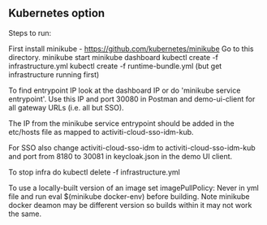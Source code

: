 ## Kubernetes option

Steps to run:

First install minikube - https://github.com/kubernetes/minikube
Go to this directory.
minikube start
minikube dashboard
kubectl create -f infrastructure.yml
kubectl create -f runtime-bundle.yml (but get infrastructure running first)

To find entrypoint IP look at the dashboard IP or do 'minikube service entrypoint'. Use this IP and port 30080 in Postman and demo-ui-client for all gateway URLs (i.e. all but SSO).

The IP from the minikube service entrypoint should be added in the etc/hosts file as mapped to activiti-cloud-sso-idm-kub.

For SSO also change activiti-cloud-sso-idm to activiti-cloud-sso-idm-kub and port from 8180 to 30081 in keycloak.json in the demo UI client.

To stop infra do kubectl delete -f infrastructure.yml

To use a locally-built version of an image set imagePullPolicy: Never in yml file and run eval $(minikube docker-env) before building. Note minikube docker deamon may be different version so builds within it may not work the same.
